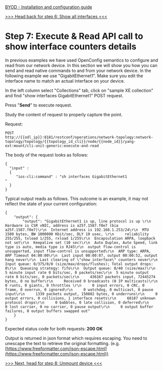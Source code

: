 [BYOD - Installation and configuration guide](Learning-Labs/frinx-learning-labs/labs/01-labs-01-odl-uniconfig-first-steps/byod.html)

[>>> Head back for step 6: Show all interfaces <<<](Learning-Labs/frinx-learning-labs/labs/01-labs-01-odl-uniconfig-first-steps/6.md)

# Step 7: Execute & Read API call to show interface counters details

In previous examples we have used OpenConfig semantics to configure and read from our network device. In this section we will show you how you can send and read native commands to and from your network device.  In the following example we use "GigabitEthernet1". Make sure you edit the interface name to match an actual interface on your device.

In the left column select "Collections" tab, click on "sample XE collection" and find "show interfaces GigabitEthernet1" POST request.

Press "**Send**" to execute request.

Study the content of request to properly capture the point. 

Request:

```
POST
http://{{odl_ip}}:8181/restconf/operations/network-topology:network-topology/topology/{{topology_id_cli}}/node/{{node_id}}/yang-ext:mount/cli-unit-generic:execute-and-read
```

The body of the request looks as follows:

```
{
  "input" :
  {
     "ios-cli:command" : "sh interfaces GigabitEthernet1
"
  }
}

```

Typical output reads as follows. This outcome is an example, it may not reflect the state of your current configuration:

```
{
    "output": {
        "output": "GigabitEthernet1 is up, line protocol is up \r\n  Hardware is CSR vNIC, address is a25f.1587.f0e7 (bia a25f.1587.f0e7)\r\n  Internet address is 192.168.1.253/24\r\n  MTU 1500 bytes, BW 1000000 Kbit/sec, DLY 10 usec, \r\n     reliability 255/255, txload 1/255, rxload 1/255\r\n  Encapsulation ARPA, loopback not set\r\n  Keepalive set (10 sec)\r\n  Auto Duplex, Auto Speed, link type is auto, media type is RJ45\r\n  output flow-control is unsupported, input flow-control is unsupported\r\n  ARP type: ARPA, ARP Timeout 04:00:00\r\n  Last input 00:00:07, output 00:00:52, output hang never\r\n  Last clearing of \"show interface\" counters never\r\n  Input queue: 0/375/0/0 (size/max/drops/flushes); Total output drops: 0\r\n  Queueing strategy: fifo\r\n  Output queue: 0/40 (size/max)\r\n  5 minute input rate 0 bits/sec, 0 packets/sec\r\n  5 minute output rate 0 bits/sec, 0 packets/sec\r\n     436167 packets input, 72445274 bytes, 0 no buffer\r\n     Received 0 broadcasts (0 IP multicasts)\r\n     0 runts, 0 giants, 0 throttles \r\n     0 input errors, 0 CRC, 0 frame, 0 overrun, 0 ignored\r\n     0 watchdog, 0 multicast, 0 pause input\r\n     1339 packets output, 150802 bytes, 0 underruns\r\n     0 output errors, 0 collisions, 1 interface resets\r\n     68187 unknown protocol drops\r\n     0 babbles, 0 late collision, 0 deferred\r\n     0 lost carrier, 0 no carrier, 0 pause output\r\n     0 output buffer failures, 0 output buffers swapped out"
    }
}

```

Expected status code for both requests: **200 OK**

Output is returned in json format which requires escaping. You need to unescape the text to retrieve the original formatting. (e.g. [https://www.freeformatter.com/json-escape.html](https://www.freeformatter.com/json-escape.html))

[>>> Next, head for step 8: Unmount device <<<](Learning-Labs/frinx-learning-labs/labs/01-labs-01-odl-uniconfig-first-steps/8.md)
